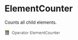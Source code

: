 # ElementCounter

Counts all child elements.
 
 ![Setting](../../../img/gridconfig/operator_elementcounter_symbol.png)



